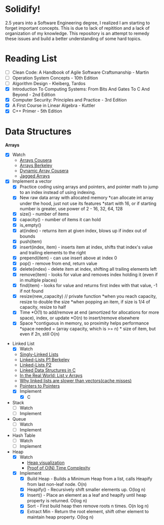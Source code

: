 # Solidify! 

2.5 years into a Software Engineering degree, I realized I am starting to forget
important concepts. This is due to lack of repitition and a lack of organization
of my knowledge. This repository is an attempt to remedy these issues and build
a better understanding of some hard topics.

# Reading List
- [ ] Clean Code: A Handbook of Agile Software Craftsmanship - Martin
- [ ] Operation System Concepts - 10th Edition
- [ ] Algorithm Design - Kleiberg, Tardos
- [X] Introduction To Computing Systems: From Bits And Gates To C And Beyond - 2nd Edition
- [X] Computer Security: Principles and Practice - 3rd Edition
- [X] A First Course in Linear Algebra - Kuttler
- [X] C++ Primer - 5th Edition

# Data Structures
**Arrays**
- [X] Watch
  - [Arrays Cousera](https://www.coursera.org/lecture/data-structures/arrays-OsBSF)
  - [Arrays Berkeley](https://archive.org/details/ucberkeley_webcast_Wp8oiO_CZZE)
  - [Dynamic Array Cousera](https://www.coursera.org/lecture/data-structures/dynamic-arrays-EwbnV)
  - [Jagged Arrays](https://www.youtube.com/watch?v=1jtrQqYpt7g)
 - [X] Implement a vector
   - [X] Practice coding using arrays and pointers, and pointer math to jump to an index instead of using indexing.
   - [X] New raw data array with allocated memory
        *can allocate int array under the hood, just not use its features
        *start with 16, or if starting number is greater, use power of 2 - 16, 32, 64, 128
   - [X] size() - number of items
   - [X] capacity() - number of items it can hold
   - [X] is_empty()
   - [X] at(index) - returns item at given index, blows up if index out of bounds
   - [X] push(item)
   - [X] insert(index, item) - inserts item at index, shifts that index's value and trailing elements to the right
   - [X] prepend(item) - can use insert above at index 0
   - [X] pop() - remove from end, return value
   - [X] delete(index) - delete item at index, shifting all trailing elements left
   - [X] remove(item) - looks for value and removes index holding it (even if in multiple places)
   - [X] find(item) - looks for value and returns first index with that value, -1 if not found
   - [X] resize(new_capacity) // private function
        *when you reach capacity, resize to double the size
        *when popping an item, if size is 1/4 of capacity, resize to half
    - [X] Time
        *O(1) to add/remove at end (amortized for allocations for more space), index, or update
        *O(n) to insert/remove elsewhere
    - [X] Space
        *contiguous in memory, so proximity helps performance
        *space needed = (array capacity, which is >= n) * size of item, but even if 2n, still O(n)
* Linked List
    - [X] Watch
	- [Singly-Linked Lists](https://www.coursera.org/lecture/data-structures/singly-linked-lists-kHhgK)
	- [Linked-Lists P1 Berkeley](https://archive.org/details/ucberkeley_webcast_htzJdKoEmO0)
	- [Linked-Lists P2](https://archive.org/details/ucberkeley_webcast_-c4I3gFYe3w)
	- [Linked Data Structures in C](https://www.youtube.com/watch?v=QN6FPiD0Gzo)
	- [In the Real World: List v Arrays](https://www.coursera.org/lecture/data-structures-optimizing-performance/in-the-real-world-lists-vs-arrays-QUaUd)
	- [Why linked lists are slower than vectors(cache misses)](https://www.youtube.com/watch?v=YQs6IC-vgmo)
	- [Pointers to Pointers](https://www.eskimo.com/~scs/cclass/int/sx8.html)
    - [X] Implement
        - [X] C 
* Stack
    - [ ] Watch
    - [ ] Implement
        
* Queue
    - [ ] Watch
    - [ ] Implement
        
* Hash Table
    - [ ] Watch
    - [ ] Implement
      
* Heap
    - [X] Watch
        - [Heap visualization](https://www.cs.usfca.edu/~galles/visualization/Heap.html)
        - [Proof of O(N) Time Complexity](https://www.youtube.com/watch?v=VkKmmwzfIG4&ab_channel=TECHDOSE)
    - [X] Implement      
        - [X] Build Heap - Builds a Minimum Heap from a list, calls Heapify from last non-leaf node. O(n)
        - [X] Heapify() - Recursively shift smaller elements up. O(log n)
        - [X] Insert() - Place an element as a leaf and heapify until heap property is returned. O(log n) 
        - [X] Sort - First build heap then remove roots n times. O(n log n)
        - [X] Extract Min - Return the root element, shift other element to maintain heap property. O(log n)
